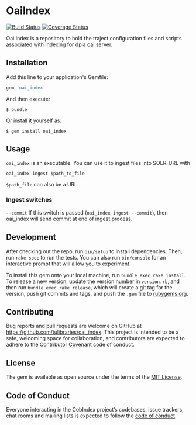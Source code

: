 # OaiIndex
[![Build Status](https://travis-ci.org/tulibraries/oai_index.svg?branch=master)](https://travis-ci.org/tulibraries/oai_index)
[![Coverage Status](https://coveralls.io/repos/github/tulibraries/oai_index/badge.svg?branch=master)](https://coveralls.io/github/tulibraries/oai_index?branch=master)

Oai Index is a repository to hold the traject configuration files and scripts
associated with indexing for dpla oai server.

## Installation

Add this line to your application's Gemfile:

```ruby
gem 'oai_index'
```

And then execute:

    $ bundle

Or install it yourself as:

    $ gem install oai_index

## Usage

`oai_index` is an executable.  You can use it to ingest files into SOLR_URL with

```
oai_index ingest $path_to_file
```

`$path_file` can also be a URL.


### Ingest switches
`--commit` If this switch is passed (`oai_index ingest --commit`), then oai_index will send commit at end of ingest process.


## Development

After checking out the repo, run `bin/setup` to install dependencies. Then, run `rake spec` to run the tests. You can also run `bin/console` for an interactive prompt that will allow you to experiment.

To install this gem onto your local machine, run `bundle exec rake install`. To release a new version, update the version number in `version.rb`, and then run `bundle exec rake release`, which will create a git tag for the version, push git commits and tags, and push the `.gem` file to [rubygems.org](https://rubygems.org).

## Contributing

Bug reports and pull requests are welcome on GitHub at https://github.com/tulibraries/oai_index. This project is intended to be a safe, welcoming space for collaboration, and contributors are expected to adhere to the [Contributor Covenant](http://contributor-covenant.org) code of conduct.

## License

The gem is available as open source under the terms of the [MIT License](https://opensource.org/licenses/MIT).

## Code of Conduct

Everyone interacting in the CobIndex project’s codebases, issue trackers, chat rooms and mailing lists is expected to follow the [code of conduct](https://github.com/tulibraries/oai_index/blob/master/CODE_OF_CONDUCT.md).
